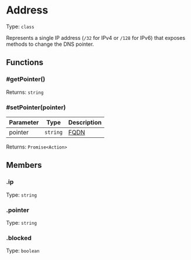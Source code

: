 # Address

Type: `class`

Represents a single IP address (`/32` for IPv4 or `/128` for IPv6) that exposes methods to change the DNS pointer.

## Functions

### \#getPointer()

Returns: `string`

### \#setPointer(pointer)

| Parameter | Type     | Description                                                       |
| --------- | -------- | ----------------------------------------------------------------- |
| pointer   | `string` | [FQDN](https://en.wikipedia.org/wiki/Fully_qualified_domain_name) |

Returns: `Promise<Action>`

## Members

### .ip

Type: `string`

### .pointer

Type: `string`

### .blocked

Type: `boolean`
